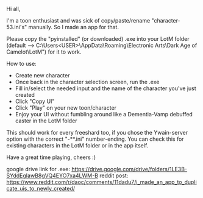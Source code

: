 Hi all,

I'm a toon enthusiast and was sick of copy/paste/rename "character-53.ini's" manually. So I made an app for that.

Please copy the "pyinstalled" (or downloaded) .exe into your LotM folder (default --> C:\Users\<USER>\AppData\Roaming\Electronic Arts\Dark Age of Camelot\LotM") for it to work.

How to use:
- Create new character
- Once back in the character selection screen, run the .exe
- Fill in/select the needed input and the name of the character you've just created
- Click "Copy UI"
- Click "Play" on your new toon/character
- Enjoy your UI without fumbling around like a Dementia-Vamp debuffed caster in the LotM folder

This should work for every freeshard too, if you chose the Ywain-server option with the correct "-**.ini" number-ending. You can check this for existing characters in the LotM folder or in the app itself.

Have a great time playing, cheers :)

google drive link for .exe: https://drive.google.com/drive/folders/1LE3B-SYddEgIawB8gVQ4EYO7xa4LWM-B
reddit post: https://www.reddit.com/r/daoc/comments/11dadu7/i_made_an_app_to_duplicate_uis_to_newly_created/
